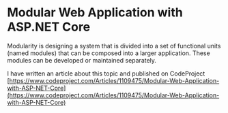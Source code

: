 ﻿# Modular Web Application with ASP.NET Core

Modularity is designing a system that is divided into a set of functional units (named modules) that can be composed into a larger application. These modules can be developed or maintained separately.

I have written an article about this topic and published on CodeProject [https://www.codeproject.com/Articles/1109475/Modular-Web-Application-with-ASP-NET-Core](https://www.codeproject.com/Articles/1109475/Modular-Web-Application-with-ASP-NET-Core)